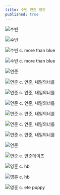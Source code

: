 ```yaml
---
title: 수빈 연준 영훈
published: true
---
```


![수빈](https://k.kakaocdn.net/dn/l2NPh/btqCuY5usG3/HF62q3ndJfRksKjbkiWKrK/img.jpg)

![수빈](https://k.kakaocdn.net/dn/dgrge5/btqCuYqSzpV/Pl9yTKRNC35Xp4mqHLSBb0/img.jpg)

![수빈](https://k.kakaocdn.net/dn/oz4BV/btqCoRfRVPU/ui0ZdrQDY3mwHQZGea9dB0/img.jpg)
 c. more than blue
 
![수빈](https://k.kakaocdn.net/dn/evyKjj/btqCrj3SXCd/s8lQIvb4yKIYtHg9lAQyY1/img.jpg)
 c. more than blue
 
 
![연준](https://k.kakaocdn.net/dn/cL1FAJ/btqCuY5uxsv/T7N0K64kIAqMeKM7qrkgqK/img.jpg)

![연준](https://k.kakaocdn.net/dn/bgSMAQ/btqCuZXEHg7/OZ6A1eQK9gqxM6SKLoTTN0/img.jpg)
 c. 연준, 내일의너를
 
![연준](https://k.kakaocdn.net/dn/cuoo2P/btqCqMytJqP/QcPFkgvVLtKu4Nl4rzMNsk/img.jpg)
 c. 연준, 내일의너를
 
![연준](https://k.kakaocdn.net/dn/IoKpr/btqCtYSeB3K/SZmLzfYBSOz1Kz9golgb11/img.jpg)
 c. 연준, 내일의너를

![연준](https://k.kakaocdn.net/dn/lTv15/btqCtXTj5B1/aTRgDykwh6KwlesC3OAka1/img.jpg)
 c. 연준, 내일의너를

![연준](https://k.kakaocdn.net/dn/m2SNZ/btqCrPOY44b/UfUhfk8AVyaN4Cikwjn7ZK/img.jpg)
 c. 연준, 내일의너를
 
![연준](https://k.kakaocdn.net/dn/p43sh/btqCuYqSzsU/YeDo6vbokZz8d9AkiVFex1/img.jpg)
 c. 연준, 내일의너를

![연준](https://k.kakaocdn.net/dn/eaJn4L/btqCtXy2iQv/Ia1KRLgEpK7Zs1CgQK29W1/img.jpg)
 
![연준](https://k.kakaocdn.net/dn/WHTlO/btqCuYkdbfX/h1K1wgcRTJxbw1zClXR7HK/img.jpg)
 c. 연준데이즈

![영훈](https://k.kakaocdn.net/dn/b3VA3A/btqCsH4fHJm/bkmQkokJg7NikQA20pYGa0/img.jpg)
 c. hb
 
![영훈](https://k.kakaocdn.net/dn/byY70X/btqCrkhpkAd/xCWZG5fWfgltHVeT1AQpn0/img.jpg)
 c. hb

![영훈](https://k.kakaocdn.net/dn/ogTYf/btqCtY5KNeT/LCVx80OBRpKFmwZYA4QUm1/img.jpg)
 c. ete puppy
 
 

 
